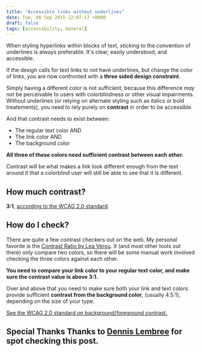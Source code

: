```yaml
---
title: "Accessible links without underlines"
date: Tue, 08 Sep 2015 22:07:17 +0000
draft: false
tags: [accessibility, General]
---
```


When styling hyperlinks within blocks of text, sticking to the convention of underlines is always preferable. It's clear, easily understood, and accessible.

If the design calls for text links to _not_ have underlines, but change the color of links, you are now confronted with a **three sided design constraint**.

Simply having a different color is not sufficient, because this difference _may not_ be perceivable to users with colorblindness or other visual impairments. Without underlines (or relying on alternate styling such as italics or bold treatements), you need to rely purely on **contrast** in order to be accessible.

And that contrast needs to exist between:

- The regular text color AND
- The link color AND
- The background color

**All three of these colors need sufficient contrast between each other.**

Contrast will be what makes a link look different enough from the text around it that a colorblind user will still be able to see that it is different.

## How much contrast?

**3:1**, [according to the WCAG 2.0 standard](http://www.w3.org/TR/2008/NOTE-WCAG20-TECHS-20081211/G183).

## How do I check?

There are quite a few contrast checkers out on the web. My personal favorite is the [Contrast Ratio by Lea Verou](http://leaverou.github.io/contrast-ratio/). It (and most other tools out there) only compare two colors, so there will be some manual work involved checking the three colors against each other.

**You need to compare your link color to your regular text color, and make sure the contrast value is above 3:1.**

Over and above that you need to make sure both your link and text colors provide sufficient **contrast from the background color**, (usually 4.5:1), depending on the size of your type.

[See the WCAG 2.0 standard on background/foreground contrast.](http://www.w3.org/TR/WCAG20/#visual-audio-contrast-contrast)

## Special Thanks Thanks to [Dennis Lembree](http://www.dennislembree.com/) for spot checking this post.

